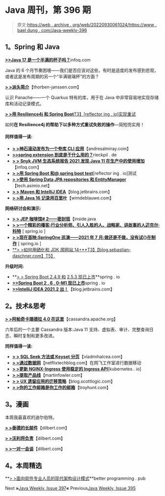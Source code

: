 # Java 周刊，第 396 期

> 原文:[https://web . archive . org/web/20220930061024/https://www . bael dung . com/Java-weekly-396](https://web.archive.org/web/20220930061024/https://www.baeldung.com/java-weekly-396)

## **1。Spring 和 Java**

[**>>Java 17 是一个半满的杯子吗？**](https://web.archive.org/web/20220628132500/https://www.infoq.com/news/2021/07/java-17-glass)infoq.com

Java 的 6 个月节奏困境——我们是否应该对这些，有时是适度的发布感到悲观，或者这是发布周期的另一个“半满玻璃杯”的方面？

[**> >派头简介**](https://web.archive.org/web/20220628132500/https://thorben-janssen.com/introduction-panache/)【thorben-janssen.com】

认识 Panache——一个 Quarkus 特有的库，用于在 Java 中非常容易地实现存储库和活动记录模式。

[**> >用 Resilience4j 和 Spring Boot**T3】[reflector ing . io]实现重试](https://web.archive.org/web/20220628132500/https://reflectoring.io/retry-with-springboot-resilience4j/)

如何**在 Resilience4j 的帮助下以多种方式重试失败的操作**—简短而实用！

#### **同样值得一读:**

*   [**> >神石滚动发布为一个夸库 CLI 应用**](https://web.archive.org/web/20220628132500/https://andresalmiray.com/crafting-rolling-releases-for-a-quarkus-cli-application/)【andresalmiray.com】
*   [**>>spring extension 到底是干什么用的？**](https://web.archive.org/web/20220628132500/https://rieckpil.de/what-the-heck-is-the-springextension-used-for/)rieckpil . de
*   [**> > Snyk JVM 生态系统报告 2021 发现 Java 11 在生产中的使用增加**](https://web.archive.org/web/20220628132500/https://www.infoq.com/news/2021/07/snyk-jvm-2021/)【infoq.com】
*   [**> >用 Spring Boot 和@ spring boot test**](https://web.archive.org/web/20220628132500/https://reflectoring.io/spring-boot-test/)[reflector ing . io]测试
*   [**> >使用 Spring Data JPA repositories 和 EntityManager**](https://web.archive.org/web/20220628132500/https://tech.asimio.net/2021/07/26/Writing-dynamic-SQL-queries-using-Spring-Data-JPA-Repositories-and-EntityManager.html)【tech.asimio.net】
*   [**> > Maven 和 IntelliJ IDEA**](https://web.archive.org/web/20220628132500/https://blog.jetbrains.com/idea/2021/07/using-maven-in-intellij-idea/)【blog.jetbrains.com】
*   [**> >用 Java 16 记录用百里叶**](https://web.archive.org/web/20220628132500/https://www.wimdeblauwe.com/blog/2021/07/25/using-records-with-thymeleaf/)【wimdeblauwe.com】

**网络研讨会和演示:**

*   [**> > JEP 咖啡馆# 2——密封班**](https://web.archive.org/web/20220628132500/https://inside.java/2021/07/22/jepcafe2/)【inside.java
*   [**> >一个精彩的播客:行业分析师、引人入胜的人、战略家、讲故事的人迈克尔·科特**](https://web.archive.org/web/20220628132500/https://spring.io/blog/2021/07/22/a-bootiful-podcast-industry-analyst-fascinating-person-strategist-and-storyteller-michael-cot) [ spring.io ]
*   [**> >现在首映:SpringOne 巡演——2021 年 7 月:做还是不做，没有试{}在制作**](https://web.archive.org/web/20220628132500/https://spring.io/blog/2021/07/23/premiering-now-springone-tour-july-2021-do-or-do-not-there-is-no-try-in-production) [ spring.io ]
*   [**> >如何用硒化和 JDK 爬网站 14+**T3】【blog.sebastian-daschner.com】T5】](https://web.archive.org/web/20220628132500/https://blog.sebastian-daschner.com/entries/crawling-websites-selenide-jdk14)

**升级时间:**

*   **[> > Spring Boot 2.4.9 和](https://web.archive.org/web/20220628132500/https://spring.io/blog/2021/07/22/spring-boot-2-4-9-is-now-available) [2.5.3 现已上市](https://web.archive.org/web/20220628132500/https://spring.io/blog/2021/07/22/spring-boot-2-5-3-is-now-available)**spring . io
*   [**>>Spring Boot 2 . 6 . 0-M1 现已上市**](https://web.archive.org/web/20220628132500/https://spring.io/blog/2021/07/22/spring-boot-2-6-0-m1-is-now-available)spring . io
*   [**>>IntelliJ IDEA 2021.2 出！**](https://web.archive.org/web/20220628132500/https://blog.jetbrains.com/idea/2021/07/intellij-idea-2021-2/)【blog.jetbrains.com】

## **2。技术&思考**

[**> >阿帕奇卡珊德拉 4.0 在这里**](https://web.archive.org/web/20220628132500/https://cassandra.apache.org/_/blog/Apache-Cassandra-4.0-is-Here.html)【cassandra.apache.org】

六年后的一个主要 Cassandra 版本:Java 11 支持、虚拟表、审计、完整查询日志、瞬时复制和更多改进。

**同样值得一读:**

*   [**> > SQL Seek 方法或 Keyset 分页**](https://web.archive.org/web/20220628132500/https://vladmihalcea.com/sql-seek-keyset-pagination/)【vladmihalcea.com】
*   [**> >通过数据网**](https://web.archive.org/web/20220628132500/https://netflixtechblog.com/data-movement-in-netflix-studio-via-data-mesh-3fddcceb1059)【netflixtechblog.com】在网飞工作室进行数据移动
*   [**> >更新 NGINX-Ingress 使用稳定的 Ingress API**](https://web.archive.org/web/20220628132500/https://kubernetes.io/blog/2021/07/26/update-with-ingress-nginx/)[kubernetes . io]
*   [**> >提取产品线**](https://web.archive.org/web/20220628132500/https://martinfowler.com/articles/patterns-legacy-displacement/extract-product-lines.html)【martinfowler.com】
*   [**> > UX 遗留应用的迁移策略**](https://web.archive.org/web/20220628132500/https://blog.scottlogic.com/2021/07/16/UX-Migration-Strategy.html)【blog.scottlogic.com】
*   [**> >你的工作邮箱是你工作的邮箱**](https://web.archive.org/web/20220628132500/https://www.troyhunt.com/your-work-email-address-is-your-works-email-address/)【troyhunt.com】

## **3。漫画**

本周我最喜欢的迪尔伯特。

[**> >泰德的长邮件**](https://web.archive.org/web/20220628132500/https://dilbert.com/strip/2021-07-28)【dilbert.com】

[**> >沃利将负责**](https://web.archive.org/web/20220628132500/https://dilbert.com/strip/2021-07-26)【dilbert.com】

[**> >一对一会谈**](https://web.archive.org/web/20220628132500/https://dilbert.com/strip/2021-07-27)【dilbert.com】

## **4。本周精选**

**[> >面向软件专业人员的现代架构设计模式](https://web.archive.org/web/20220628132500/https://betterprogramming.pub/modern-day-architecture-design-patterns-for-software-professionals-9056ee1ed977)**better programming . pub

Next **»**[Java Weekly, Issue 397](/web/20220628132500/https://www.baeldung.com/java-weekly-397)**«** Previous[Java Weekly, Issue 395](/web/20220628132500/https://www.baeldung.com/java-weekly-395)